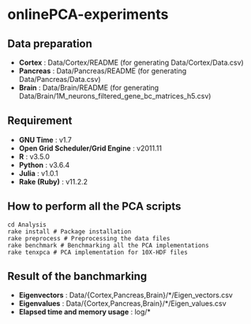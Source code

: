 # onlinePCA-experiments

## Data preparation
- **Cortex** : Data/Cortex/README (for generating Data/Cortex/Data.csv)
- **Pancreas** : Data/Pancreas/README (for generating Data/Pancreas/Data.csv)
- **Brain** : Data/Brain/README (for generating Data/Brain/1M_neurons_filtered_gene_bc_matrices_h5.csv)

## Requirement
- **GNU Time** : v1.7
- **Open Grid Scheduler/Grid Engine** : v2011.11
- **R** : v3.5.0
- **Python** : v3.6.4
- **Julia** : v1.0.1
- **Rake (Ruby)** : v11.2.2

## How to perform all the PCA scripts
```{bash}
cd Analysis
rake install # Package installation
rake preprocess # Preprocessing the data files
rake benchmark # Benchmarking all the PCA implementations
rake tenxpca # PCA implementation for 10X-HDF files
```

## Result of the banchmarking
- **Eigenvectors** : Data/{Cortex,Pancreas,Brain}/*/Eigen_vectors.csv
- **Eigenvalues** : Data/{Cortex,Pancreas,Brain}/*/Eigen_values.csv
- **Elapsed time and memory usage** : log/*
